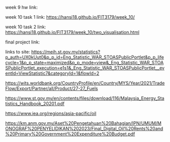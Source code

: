 week 9 hw link:


week 10 task 1 link: https://hansi18.github.io/FIT3179/week_10/

week 10 task 2 link: https://hansi18.github.io/FIT3179/week_10/two_visualisation.html


final project link:


links to site:
https://meih.st.gov.my/statistics?p_auth=UX0kUut0&p_p_id=Eng_Statistic_WAR_STOASPublicPortlet&p_p_lifecycle=1&p_p_state=maximized&p_p_mode=view&_Eng_Statistic_WAR_STOASPublicPortlet_execution=e1s1&_Eng_Statistic_WAR_STOASPublicPortlet__eventId=ViewStatistic7&categoryId=1&flowId=2

https://wits.worldbank.org/CountryProfile/en/Country/MYS/Year/2021/TradeFlow/Export/Partner/all/Product/27-27_Fuels

https://www.st.gov.my/en/contents/files/download/116/Malaysia_Energy_Statistics_Handbook_20201.pdf

https://www.iea.org/regions/asia-pacific/oil

https://km.anm.gov.my/Aset%20Pengetahuan%20Bahagian/IPN/UMUM/MONOGRAF%20PENYELIDIKAN%202023/Final_Digital_Oil%20Rents%20and%20Primary%20Government%20Expenditure%20Budget.pdf
